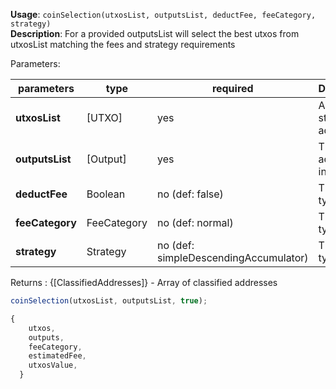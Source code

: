 **Usage**: `coinSelection(utxosList, outputsList, deductFee, feeCategory, strategy)`    
**Description**: For a provided outputsList will select the best utxos from utxosList matching the fees and strategy requirements 

Parameters: 

| parameters        | type          | required       | Description                                      |  
|-------------------|---------------|----------------| -------------------------------------------------|
| **utxosList**  | [UTXO]   | yes            | Account store with addresses                           |
| **outputsList**  | [Output]   | yes            | The account index                           |
| **deductFee**    | Boolean   | no (def: false)            | The wallet type                           |
| **feeCategory**    | FeeCategory   | no (def: normal)            | The wallet type                           |
| **strategy**    | Strategy   | no (def: simpleDescendingAccumulator)            | The wallet type                           |

Returns : {[ClassifiedAddresses]} - Array of classified addresses 

```js
coinSelection(utxosList, outputsList, true);

{
    utxos,
    outputs,
    feeCategory,
    estimatedFee,
    utxosValue,
  }
```